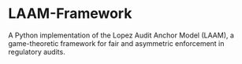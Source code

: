 # LAAM-Framework
A Python implementation of the Lopez Audit Anchor Model (LAAM), a game-theoretic framework for fair and asymmetric enforcement in regulatory audits.
